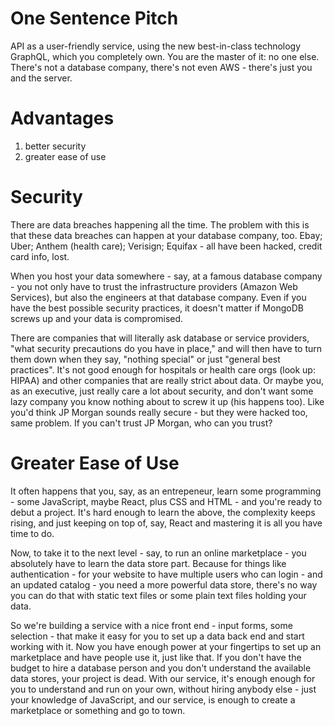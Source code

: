 # One Sentence Pitch

API as a user-friendly service, using the new best-in-class technology GraphQL, which you completely own. You are the master of it: no one else. There's not a database company, there's not even AWS - there's just you and the server.

# Advantages

1. better security
2. greater ease of use

# Security

There are data breaches happening all the time. The problem with this is that these data breaches can happen at your database company, too. Ebay; Uber; Anthem (health care); Verisign; Equifax - all have been hacked, credit card info, lost.

When you host your data somewhere - say, at a famous database company - you not only have to trust the infrastructure providers (Amazon Web Services), but also the engineers at that database company. Even if you have the best possible security practices, it doesn't matter if MongoDB screws up and your data is compromised. 

There are companies that will literally ask database or service providers, "what security precautions do you have in place," and will then have to turn them down when they say, "nothing special" or just "general best practices". It's not good enough for hospitals or health care orgs (look up: HIPAA) and other companies that are really strict about data. Or maybe you, as an executive, just really care a lot about security, and don't want some lazy company you know nothing about to screw it up (his happens too). Like you'd think JP Morgan sounds really secure - but they were hacked too, same problem. If you can't trust JP Morgan, who can you trust?

# Greater Ease of Use

It often happens that you, say, as an entrepeneur, learn some programming - some JavaScript, maybe React, plus CSS and HTML - and you're ready to debut a project. It's hard enough to learn the above, the complexity keeps rising, and just keeping on top of, say, React and mastering it is all you have time to do.

Now, to take it to the next level - say, to run an online marketplace - you absolutely have to learn the data store part. Because for things like authentication - for your website to have multiple users who can login - and an updated catalog - you need a more powerful data store, there's no way you can do that with static text files or some plain text files holding your data.

So we're building a service with a nice front end - input forms, some selection - that make it easy for you to set up a data back end and start working with it. Now you have enough power at your fingertips to set up an marketplace and have people use it, just like that. If you don't have the budget to hire a database person and you don't understand the available data stores, your project is dead. With our service, it's enough enough for you to understand and run on your own, without hiring anybody else - just your knowledge of JavaScript, and our service, is enough to create a marketplace or something and go to town.

